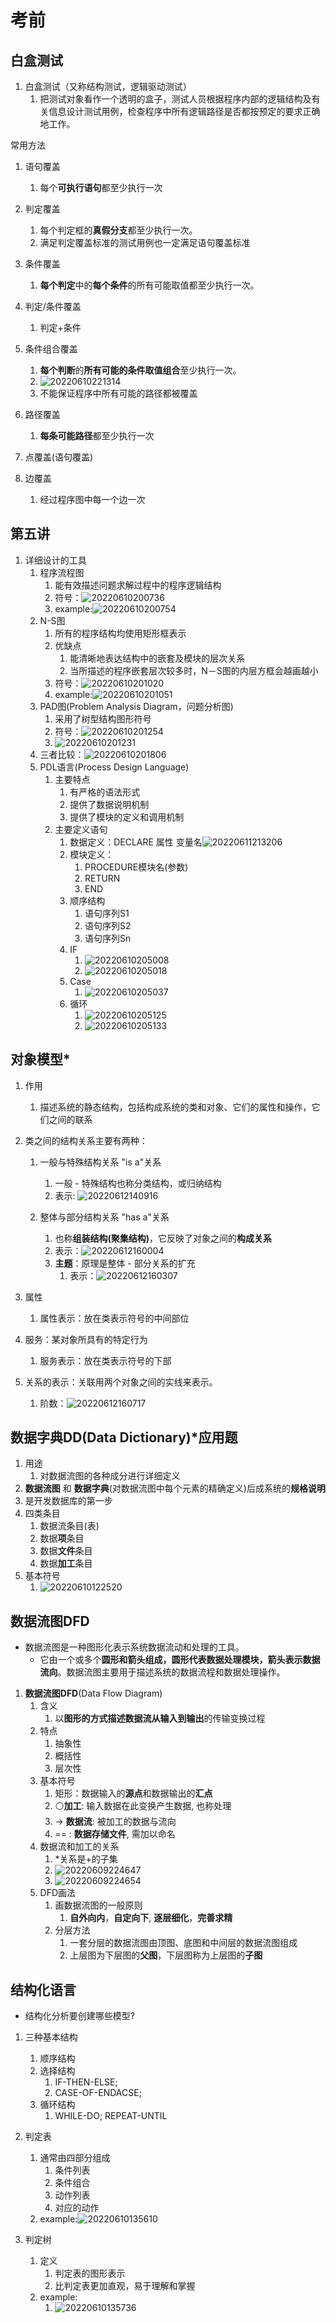 # 考前

## 白盒测试

1. 白盒测试（又称结构测试，逻辑驱动测试）
   1. 把测试对象看作一个透明的盒子，测试人员根据程序内部的逻辑结构及有关信息设计测试用例，检查程序中所有逻辑路径是否都按预定的要求正确地工作。

常用方法

1. 语句覆盖
   1. 每个**可执行语句**都至少执行一次

2. 判定覆盖
   1. 每个判定框的**真假分支**都至少执行一次。
   2. 满足判定覆盖标准的测试用例也一定满足语句覆盖标准

3. 条件覆盖
   1. **每个判定**中的**每个条件**的所有可能取值都至少执行一次。

4. 判定/条件覆盖
   1. 判定+条件

5. 条件组合覆盖
   1. **每个判断**的**所有可能的条件取值组合**至少执行一次。
   2. ![20220610221314](https://raw.githubusercontent.com/Logible/Image/main/note_image/20220610221314.png)
   3. 不能保证程序中所有可能的路径都被覆盖

6. 路径覆盖
   1. **每条可能路径**都至少执行一次

7. 点覆盖(语句覆盖)

8. 边覆盖
   1. 经过程序图中每一个边一次

## 第五讲

1. 详细设计的工具
   1. 程序流程图
      1. 能有效描述问题求解过程中的程序逻辑结构
      2. 符号：![20220610200736](https://raw.githubusercontent.com/Logible/Image/main/note_image/20220610200736.png)
      3. example:![20220610200754](https://raw.githubusercontent.com/Logible/Image/main/note_image/20220610200754.png)
   2. N-S图
      1. 所有的程序结构均使用矩形框表示
      2. 优缺点
         1. 能清晰地表达结构中的嵌套及模块的层次关系
         2. 当所描述的程序嵌套层次较多时，N－S图的内层方框会越画越小
      3. 符号：![20220610201020](https://raw.githubusercontent.com/Logible/Image/main/note_image/20220610201020.png)
      4. example:![20220610201051](https://raw.githubusercontent.com/Logible/Image/main/note_image/20220610201051.png)
   3. PAD图(Problem Analysis Diagram，问题分析图)
      1. 采用了树型结构图形符号
      2. 符号：![20220610201254](https://raw.githubusercontent.com/Logible/Image/main/note_image/20220610201254.png)
      3. ![20220610201231](https://raw.githubusercontent.com/Logible/Image/main/note_image/20220610201231.png)
   4. 三者比较：![20220610201806](https://raw.githubusercontent.com/Logible/Image/main/note_image/20220610201806.png)
   5. PDL语言(Process Design Language)
      1. 主要特点
         1. 有严格的语法形式
         2. 提供了数据说明机制
         3. 提供了模块的定义和调用机制
      2. 主要定义语句
         1. 数据定义：DECLARE 属性 变量名![20220611213206](https://raw.githubusercontent.com/Logible/Image/main/note_image/20220611213206.png)
         2. 模块定义：
            1. PROCEDURE模块名(参数)
            2. RETURN
            3. END
         3. 顺序结构
            1. 语句序列S1
            2. 语句序列S2
            3. 语句序列Sn
         4. IF
            1. ![20220610205008](https://raw.githubusercontent.com/Logible/Image/main/note_image/20220610205008.png)
            2. ![20220610205018](https://raw.githubusercontent.com/Logible/Image/main/note_image/20220610205018.png)
         5. Case
            1. ![20220610205037](https://raw.githubusercontent.com/Logible/Image/main/note_image/20220610205037.png)
         6. 循环
            1. ![20220610205125](https://raw.githubusercontent.com/Logible/Image/main/note_image/20220610205125.png)
            2. ![20220610205133](https://raw.githubusercontent.com/Logible/Image/main/note_image/20220610205133.png)

## 对象模型*

1. 作用
   1. 描述系统的静态结构，包括构成系统的类和对象、它们的属性和操作，它们之间的联系

2. 类之间的结构关系主要有两种：
    1. 一般与特殊结构关系 "is a"关系
       1. 一般 - 特殊结构也称分类结构，或归纳结构
       2. 表示: ![20220612140916](https://raw.githubusercontent.com/Logible/Image/main/note_image/20220612140916.png)

    2. 整体与部分结构关系 "has a"关系
       1. 也称**组装结构(聚集结构)**，它反映了对象之间的**构成关系**
       2. 表示：![20220612160004](https://raw.githubusercontent.com/Logible/Image/main/note_image/20220612160004.png)
       3. **主题**：原理是整体 - 部分关系的扩充
          1. 表示：![20220612160307](https://raw.githubusercontent.com/Logible/Image/main/note_image/20220612160307.png)

3. 属性
   1. 属性表示：放在类表示符号的中间部位

4. 服务：某对象所具有的特定行为
   1. 服务表示：放在类表示符号的下部

5. 关系的表示：关联用两个对象之间的实线来表示。
   1. 阶数：![20220612160717](https://raw.githubusercontent.com/Logible/Image/main/note_image/20220612160717.png)

## 数据字典DD(Data Dictionary)*应用题

1. 用途
   1. 对数据流图的各种成分进行详细定义
2. **数据流图** 和 **数据字典**(对数据流图中每个元素的精确定义)后成系统的**规格说明**
3. 是开发数据库的第一步
4. 四类条目
   1. 数据流条目(表)
   2. 数据**项**条目
   3. 数据**文件**条目
   4. 数据**加工**条目
5. 基本符号
   1. ![20220610122520](https://raw.githubusercontent.com/Logible/Image/main/note_image/20220610122520.png)

## 数据流图DFD

- 数据流图是一种图形化表示系统数据流动和处理的工具。
  - 它由一个或多个**圆形和箭头组成，圆形代表数据处理模块，箭头表示数据流向**。数据流图主要用于描述系统的数据流程和数据处理操作。

1. **数据流图DFD**(Data Flow Diagram)
   1. 含义
      1. 以**图形的方式描述数据流从输入到输出**的传输变换过程
   2. 特点
      1. 抽象性
      2. 概括性
      3. 层次性
   3. 基本符号
      1. 矩形：数据输入的**源点**和数据输出的**汇点**
      2. ⚪**加工**: 输入数据在此变换产生数据, 也称处理
      3. -> **数据流**: 被加工的数据与流向
      4. == : **数据存储文件**, 需加以命名
   4. 数据流和加工的关系
      1. *关系是+的子集
      2. ![20220609224647](https://raw.githubusercontent.com/Logible/Image/main/note_image/20220609224647.png)
      3. ![20220609224654](https://raw.githubusercontent.com/Logible/Image/main/note_image/20220609224654.png)
   5. DFD画法
      1. 画数据流图的一般原则
         1. **自外向内**，**自定向下**, **逐层细化**，**完善求精**
      2. 分层方法
         1. 一套分层的数据流图由顶图、底图和中间层的数据流图组成
         2. 上层图为下层图的**父图**，下层图称为上层图的**子图**

## 结构化语言

- 结构化分析要创建哪些模型?

1. 三种基本结构
   1. 顺序结构
   2. 选择结构
      1. IF-THEN-ELSE;
      2. CASE-OF-ENDACSE;
   3. 循环结构
      1. WHILE-DO; REPEAT-UNTIL

2. 判定表
   1. 通常由四部分组成
      1. 条件列表
      2. 条件组合
      3. 动作列表
      4. 对应的动作
   2. example:![20220610135610](https://raw.githubusercontent.com/Logible/Image/main/note_image/20220610135610.png)

3. 判定树
   1. 定义
      1. 判定表的图形表示
      2. 比判定表更加直观，易于理解和掌握
   2. example:
      1. ![20220610135736](https://raw.githubusercontent.com/Logible/Image/main/note_image/20220610135736.png)
